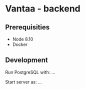 # Vantaa - backend

## Prerequisities
- Node 8.10
- Docker

## Development
Run PostgreSQL with:
...

Start server as:
...